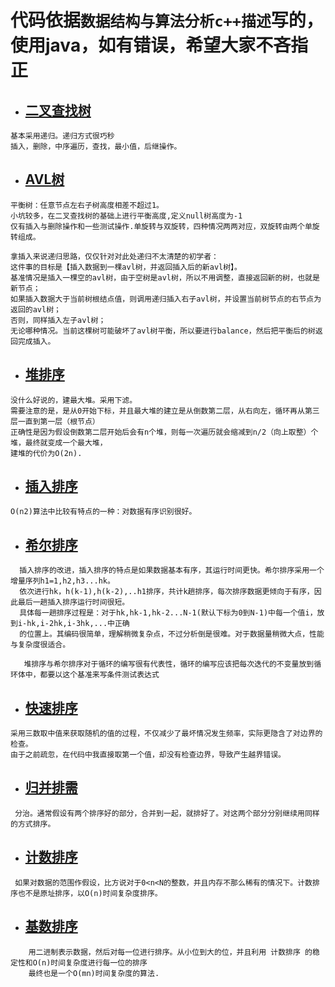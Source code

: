 # 代码依据`数据结构与算法分析c++描述`写的，使用java，如有错误，希望大家不吝指正
 * ## [二叉查找树](ss/Binarytree.java)
 ```text
基本采用递归。递归方式很巧秒
插入，删除，中序遍历，查找，最小值，后继操作。
```
* ## [AVL树](ss/AVLtree.java)
```text
平衡树：任意节点左右子树高度相差不超过1。
小坑较多，在二叉查找树的基础上进行平衡高度,定义null树高度为-1
仅有插入与删除操作和一些测试操作.单旋转与双旋转，四种情况两两对应，双旋转由两个单旋转组成。

拿插入来说递归思路，仅仅针对对此处递归不太清楚的初学者：
这件事的目标是【插入数据到一棵avl树，并返回插入后的新avl树】。
基准情况是插入一棵空的avl树，由于空树是avl树，所以不用调整，直接返回新的树，也就是新节点；
如果插入数据大于当前树根结点值，则调用递归插入右子avl树，并设置当前树节点的右节点为返回的avl树；
否则，同样插入左子avl树；
无论哪种情况。当前这棵树可能破坏了avl树平衡，所以要进行balance，然后把平衡后的树返回完成插入。

```
 * ## [堆排序](ss/heap_sort.java)
 ```text
 没什么好说的，建最大堆。采用下滤。
 需要注意的是，是从0开始下标，并且最大堆的建立是从倒数第二层，从右向左，循环再从第三层一直到第一层（根节点）
 正确性是因为假设倒数第二层开始后会有n个堆，则每一次遍历就会缩减到n/2（向上取整）个堆，最终就变成一个最大堆，
 建堆的代价为O(2n).
 ```
 * ## [插入排序](ss/insert_sort.java)
 ```text
 O(n2)算法中比较有特点的一种：对数据有序识别很好。
 ```
 * ## [希尔排序](ss/shell_sort.java)
 ```text
   插入排序的改进，插入排序的特点是如果数据基本有序，其运行时间更快。希尔排序采用一个增量序列h1=1,h2,h3...hk。
   依次进行hk，h(k-1),h(k-2),..h1排序，共计k趟排序，每次排序数据更倾向于有序，因此最后一趟插入排序运行时间很短。
   具体每一趟排序过程是：对于hk,hk-1,hk-2...N-1(默认下标为0到N-1)中每一个值i，放到i-hk,i-2hk,i-3hk,...中正确
   的位置上。其编码很简单，理解稍微复杂点，不过分析倒是很难。对于数据量稍微大点，性能与复杂度很适合。
  
    堆排序与希尔排序对于循环的编写很有代表性，循环的编写应该把每次迭代的不变量放到循环体中，都要以这个基准来写条件测试表达式
  ```
  * ## [快速排序](ss/quick_sort.java)
  ```text
  采用三数取中值来获取随机的值的过程，不仅减少了最坏情况发生频率，实际更隐含了对边界的检查。
  由于之前疏忽，在代码中我直接取第一个值，却没有检查边界，导致产生越界错误。
  ```
  * ## [归并排需](ss/merge_sort.java)
  ```text
   分治。通常假设有两个排序好的部分，合并到一起，就排好了。对这两个部分分别继续用同样的方式排序。
   ```
  * ## [计数排序](ss/count_sort.java)
  ```text
   如果对数据的范围作假设，比方说对于0<n<N的整数，并且内存不那么稀有的情况下。计数排序也不是原址排序，以O(n)时间复杂度排序。
  ```
  * ## [基数排序](ss/radix.java)
```text
    用二进制表示数据，然后对每一位进行排序。从小位到大的位，并且利用 计数排序 的稳定性和O(n)时间复杂度进行每一位的排序
    最终也是一个O(mn)时间复杂度的算法.
```
